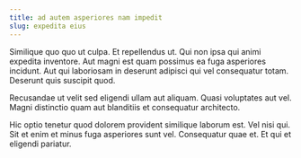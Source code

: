 ```yaml
---
title: ad autem asperiores nam impedit
slug: expedita eius
---
```


Similique quo quo ut culpa. Et repellendus ut. Qui non ipsa qui animi expedita inventore. Aut magni est quam possimus ea fuga asperiores incidunt. Aut qui laboriosam in deserunt adipisci qui vel consequatur totam. Deserunt quis suscipit quod.

Recusandae ut velit sed eligendi ullam aut aliquam. Quasi voluptates aut vel. Magni distinctio quam aut blanditiis et consequatur architecto.

Hic optio tenetur quod dolorem provident similique laborum est. Vel nisi qui. Sit et enim et minus fuga asperiores sunt vel. Consequatur quae et. Et qui et eligendi pariatur.
